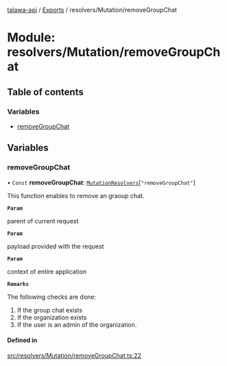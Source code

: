 [talawa-api](../README.md) / [Exports](../modules.md) / resolvers/Mutation/removeGroupChat

# Module: resolvers/Mutation/removeGroupChat

## Table of contents

### Variables

- [removeGroupChat](resolvers_Mutation_removeGroupChat.md#removegroupchat)

## Variables

### removeGroupChat

• `Const` **removeGroupChat**: [`MutationResolvers`](types_generatedGraphQLTypes.md#mutationresolvers)[``"removeGroupChat"``]

This function enables to remove an graoup chat.

**`Param`**

parent of current request

**`Param`**

payload provided with the request

**`Param`**

context of entire application

**`Remarks`**

The following checks are done:
1. If the group chat exists
2. If the organization exists
3. If the user is an admin of the organization.

#### Defined in

[src/resolvers/Mutation/removeGroupChat.ts:22](https://github.com/PalisadoesFoundation/talawa-api/blob/d38198a/src/resolvers/Mutation/removeGroupChat.ts#L22)
